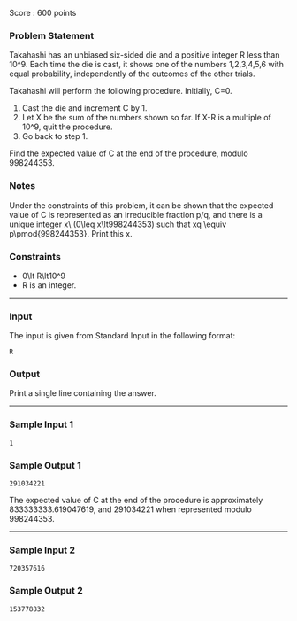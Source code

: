 Score : 600 points

### Problem Statement

Takahashi has an unbiased six-sided die and a positive integer R less than 10^9.
Each time the die is cast, it shows one of the numbers 1,2,3,4,5,6 with equal probability, independently of the outcomes of the other trials.

Takahashi will perform the following procedure.
Initially, C=0.

1. Cast the die and increment C by 1.
2. Let X be the sum of the numbers shown so far. If X-R is a multiple of 10^9, quit the procedure.
3. Go back to step 1.

Find the expected value of C at the end of the procedure, modulo 998244353.

### Notes

Under the constraints of this problem, it can be shown that the expected value of C is represented as an irreducible fraction p/q, and there is a unique integer x\ (0\leq x\lt998244353) such that xq \equiv p\pmod{998244353}.
Print this x.

### Constraints

* 0\lt R\lt10^9
* R is an integer.

---

### Input

The input is given from Standard Input in the following format:

```
R
```

### Output

Print a single line containing the answer.

---

### Sample Input 1

```
1
```

### Sample Output 1

```
291034221
```

The expected value of C at the end of the procedure is approximately 833333333.619047619, and 291034221 when represented modulo 998244353.

---

### Sample Input 2

```
720357616
```

### Sample Output 2

```
153778832
```